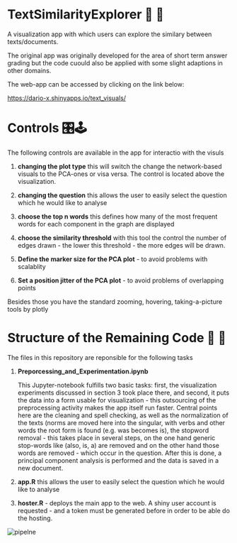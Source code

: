 # TextSimilarityExplorer 🔎 📄

A visualization app with which users can explore the similary between texts/documents.

The original app was originally developed for the area of short term answer grading but the code cuould also be
applied with some slight adaptions in other domains.

The web-app can be accessed by clicking on the link below:

https://dario-x.shinyapps.io/text_visuals/

# Controls 🎛️🕹️

The following controls are available in the app for interactio with the visuls

1.  **changing the plot type** this will switch the change the
    network-based visuals to the PCA-ones or visa versa. The control is
    located above the visualization.

2.  **changing the question** this allows the user to easily select the
    question which he would like to analyse

3.  **choose the top n words** this defines how many of the most
    frequent words for each component in the graph are displayed

4.  **choose the similarity threshold** with this tool the control the
    number of edges drawn - the lower this threshold - the more edges
    will be drawn.

5.  **Define the marker size for the PCA plot** - to avoid problems with
    scalablity

6.  **Set a position jitter of the PCA plot** - to avoid problems of
    overlapping points
    
Besides those you have the standard zooming, hovering, taking-a-picture tools by plotly


# Structure of the Remaining Code 🤖 💾

The files in this repository are reponsible for the following tasks

1.  **Preporcessing_and_Experimentation.ipynb**

    This Jupyter-notebook fulfills two basic tasks: first, the
    visualization experiments discussed in section 3 took place there,
    and second, it puts the data into a form usable for visualization -
    this outsourcing of the preprocessing activity makes the app itself
    run faster. Central points here are the cleaning and spell checking,
    as well as the normalization of the texts (norms are moved here into
    the singular, with verbs and other words the root form is found
    (e.g. was becomes is), the stopword removal - this takes place in
    several steps, on the one hand generic stop-words like (also, is, a)
    are removed and on the other hand those words are removed - which
    occur in the question. After this is done, a principal component
    analysis is performed and the data is saved in a new document.

2.  **app.R** this allows the user to easily select the question which
    he would like to analyse

3.  **hoster.R** - deploys the main app to the web. A shiny user account
    is requested - and a token must be generated before in order to be
    able do the hosting.
    
![pipelne](https://user-images.githubusercontent.com/75636666/176884052-88c4e44c-89be-461d-ac4c-ec6b80ced12f.JPG)


